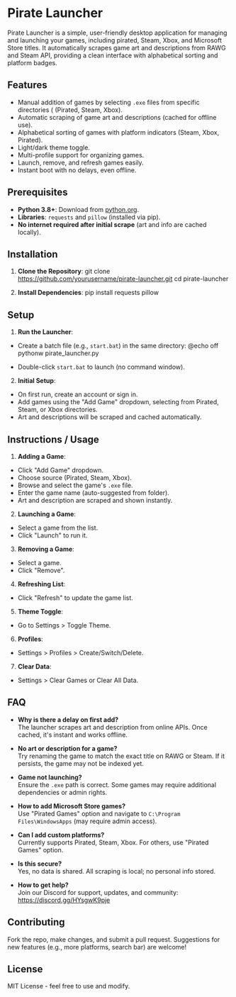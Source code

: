 # Pirate Launcher

Pirate Launcher is a simple, user-friendly desktop application for managing and launching your games, including pirated, Steam, Xbox, and Microsoft Store titles. It automatically scrapes game art and descriptions from RAWG and Steam API, providing a clean interface with alphabetical sorting and platform badges.

## Features
- Manual addition of games by selecting `.exe` files from specific directories ( (Pirated, Steam, Xbox).
- Automatic scraping of game art and descriptions (cached for offline use).
- Alphabetical sorting of games with platform indicators (Steam, Xbox, Pirated).
- Light/dark theme toggle.
- Multi-profile support for organizing games.
- Launch, remove, and refresh games easily.
- Instant boot with no delays, even offline.

## Prerequisites
- **Python 3.8+**: Download from [python.org](https://www.python.org/downloads/).
- **Libraries**: `requests` and `pillow` (installed via pip).
- **No internet required after initial scrape** (art and info are cached locally).

## Installation
1. **Clone the Repository**:
    git clone https://github.com/yourusername/pirate-launcher.git
    cd pirate-launcher

2. **Install Dependencies**:
    pip install requests pillow

## Setup
1. **Run the Launcher**:
- Create a batch file (e.g., `start.bat`) in the same directory:
    @echo off
    pythonw pirate_launcher.py

- Double-click `start.bat` to launch (no command window).

2. **Initial Setup**:
- On first run, create an account or sign in.
- Add games using the "Add Game" dropdown, selecting from Pirated, Steam, or Xbox directories.
- Art and descriptions will be scraped and cached automatically.

## Instructions / Usage
1. **Adding a Game**:
- Click "Add Game" dropdown.
- Choose source (Pirated, Steam, Xbox).
- Browse and select the game's `.exe` file.
- Enter the game name (auto-suggested from folder).
- Art and description are scraped and shown instantly.

2. **Launching a Game**:
- Select a game from the list.
- Click "Launch" to run it.

3. **Removing a Game**:
- Select a game.
- Click "Remove".

4. **Refreshing List**:
- Click "Refresh" to update the game list.

5. **Theme Toggle**:
- Go to Settings > Toggle Theme.

6. **Profiles**:
- Settings > Profiles > Create/Switch/Delete.

7. **Clear Data**:
- Settings > Clear Games or Clear All Data.

## FAQ
- **Why is there a delay on first add?**  
The launcher scrapes art and description from online APIs. Once cached, it's instant and works offline.

- **No art or description for a game?**  
Try renaming the game to match the exact title on RAWG or Steam. If it persists, the game may not be indexed yet.

- **Game not launching?**  
Ensure the `.exe` path is correct. Some games may require additional dependencies or admin rights.

- **How to add Microsoft Store games?**  
Use "Pirated Games" option and navigate to `C:\Program Files\WindowsApps` (may require admin access).

- **Can I add custom platforms?**  
Currently supports Pirated, Steam, Xbox. For others, use "Pirated Games" option.

- **Is this secure?**  
Yes, no data is shared. All scraping is local; no personal info stored.

- **How to get help?**  
Join our Discord for support, updates, and community: https://discord.gg/HYsgwK9pje

## Contributing
Fork the repo, make changes, and submit a pull request. Suggestions for new features (e.g., more platforms, search bar) are welcome!

## License
MIT License - feel free to use and modify.
